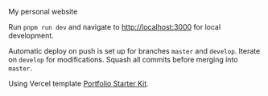 My personal website

Run `pnpm run dev` and navigate to [http://localhost:3000](http://localhost:3000) for local development.

Automatic deploy on push is set up for branches `master` and `develop`. Iterate on `develop` for modifications. Squash all commits before merging into `master`.

Using Vercel template [Portfolio Starter Kit](https://vercel.com/templates/next.js/portfolio-starter-kit).
